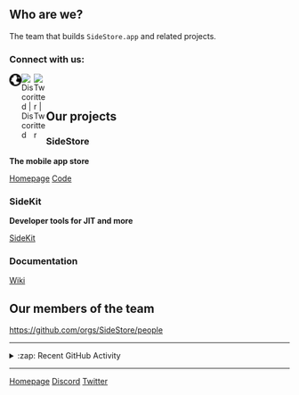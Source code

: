 <!-- 
Docs: How to use GitHub README and actions to auto-generate embedded content.
https://github.com/anuraghazra/github-readme-stats
https://www.youtube.com/watch?v=n6d4KHSKqGk
https://github.com/rahuldkjain/github-profile-readme-generator
 -->

## Who are we?

The team that builds `SideStore.app` and related projects.

### Connect with us:

<!--
[![Website](https://img.shields.io/website?label=sidestore.io&style=for-the-badge&url=https://sidestore.io)](https://sidestore.io)
[![Twitter Follow](https://img.shields.io/twitter/follow/sidestore_io?color=1DA1F2&logo=twitter&style=for-the-badge)](https://twitter.com/intent/follow?original_referer=https%3A%2F%2Fgithub.com%2Fsidestore&screen_name=sidestore)
[![GitHub Followers](https://img.shields.io/github/followers/sidestore?style=for-the-badge)]()
[![GitHub Sponsors](https://img.shields.io/github/sponsors/sidestore?style=for-the-badge
)]() 
-->

[<img align="left" alt="sidestore.io" width="22px" src="https://raw.githubusercontent.com/iconic/open-iconic/master/svg/globe.svg" />][website]
[<img align="left" alt="Discord | Discord" width="22px" src="https://cdn.jsdelivr.net/npm/simple-icons@v3/icons/discord.svg" />][discord]
[<img align="left" alt="Twitter | Twitter" width="22px" src="https://cdn.jsdelivr.net/npm/simple-icons@v3/icons/twitter.svg" />][twitter]

<br />
<br />

## Our projects

### SideStore

__The mobile app store__

[Homepage][website]
[Code][git.sidestore]

### SideKit

__Developer tools for JIT and more__

[SideKit][git.sidekit]

### Documentation

[Wiki][wiki]

## Our members of the team

https://github.com/orgs/SideStore/people

---

<details>
  <summary>:zap: Recent GitHub Activity</summary>

<!--START_SECTION:activity-->
1. 🗣 Commented on [#10](https://github.com/SideStore/anisette-servers/issues/10) in [SideStore/anisette-servers](https://github.com/SideStore/anisette-servers)
2. 🗣 Commented on [#9](https://github.com/SideStore/anisette-servers/issues/9) in [SideStore/anisette-servers](https://github.com/SideStore/anisette-servers)
3. ❗️ Closed issue [#9](https://github.com/SideStore/anisette-servers/issues/9) in [SideStore/anisette-servers](https://github.com/SideStore/anisette-servers)
4. 🗣 Commented on [#9](https://github.com/SideStore/anisette-servers/issues/9) in [SideStore/anisette-servers](https://github.com/SideStore/anisette-servers)
5. 🗣 Commented on [#60](https://github.com/SideStore/sidestore.github.io/issues/60) in [SideStore/sidestore.github.io](https://github.com/SideStore/sidestore.github.io)
6. 🗣 Commented on [#10](https://github.com/SideStore/anisette-servers/issues/10) in [SideStore/anisette-servers](https://github.com/SideStore/anisette-servers)
7. 🗣 Commented on [#792](https://github.com/SideStore/SideStore/issues/792) in [SideStore/SideStore](https://github.com/SideStore/SideStore)
8. ❗️ Opened issue [#792](https://github.com/SideStore/SideStore/issues/792) in [SideStore/SideStore](https://github.com/SideStore/SideStore)
9. 🗣 Commented on [#60](https://github.com/SideStore/sidestore.github.io/issues/60) in [SideStore/sidestore.github.io](https://github.com/SideStore/sidestore.github.io)
10. ❗️ Opened issue [#10](https://github.com/SideStore/anisette-servers/issues/10) in [SideStore/anisette-servers](https://github.com/SideStore/anisette-servers)
11. 🗣 Commented on [#60](https://github.com/SideStore/sidestore.github.io/issues/60) in [SideStore/sidestore.github.io](https://github.com/SideStore/sidestore.github.io)
12. 🗣 Commented on [#60](https://github.com/SideStore/sidestore.github.io/issues/60) in [SideStore/sidestore.github.io](https://github.com/SideStore/sidestore.github.io)
13. ❗️ Opened issue [#9](https://github.com/SideStore/anisette-servers/issues/9) in [SideStore/anisette-servers](https://github.com/SideStore/anisette-servers)
14. 🗣 Commented on [#60](https://github.com/SideStore/sidestore.github.io/issues/60) in [SideStore/sidestore.github.io](https://github.com/SideStore/sidestore.github.io)
15. 🗣 Commented on [#60](https://github.com/SideStore/sidestore.github.io/issues/60) in [SideStore/sidestore.github.io](https://github.com/SideStore/sidestore.github.io)
16. ❗️ Opened issue [#60](https://github.com/SideStore/sidestore.github.io/issues/60) in [SideStore/sidestore.github.io](https://github.com/SideStore/sidestore.github.io)
17. 🗣 Commented on [#790](https://github.com/SideStore/SideStore/issues/790) in [SideStore/SideStore](https://github.com/SideStore/SideStore)
18. 🗣 Commented on [#734](https://github.com/SideStore/SideStore/issues/734) in [SideStore/SideStore](https://github.com/SideStore/SideStore)
19. 🗣 Commented on [#790](https://github.com/SideStore/SideStore/issues/790) in [SideStore/SideStore](https://github.com/SideStore/SideStore)
20. ❗️ Opened issue [#790](https://github.com/SideStore/SideStore/issues/790) in [SideStore/SideStore](https://github.com/SideStore/SideStore)
<!--END_SECTION:activity-->

</details>

---

[Homepage][patreon] [Discord][discord] [Twitter][twitter]

<!--
- [Patreon][patreon]
- [OpenCollective][opencollective]
- [YouTube][youtube]
-->

[website]: https://sidestore.io
[wiki]: https://wiki.sidestore.io
[twitter]: https://twitter.com/sidestore_io
[discord]: https://discord.gg/sidestore-949183273383395328
[youtube]: https://youtube.com/TODO
[patreon]: https://www.patreon.com/SideStore
[opencollective]: https://opencollective.com/TODO
[git.sidestore]: https://github.com/SideStore/SideStore/
[git.sidekit]: https://github.com/SideStore/SideKit


